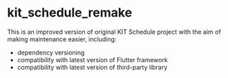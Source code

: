 # kit_schedule_remake

This is an improved version of original KIT Schedule project
with the aim of making maintenance easier, including:
- dependency versioning
- compatibility with latest version of Flutter framework
- compatibility with latest version of third-party library
